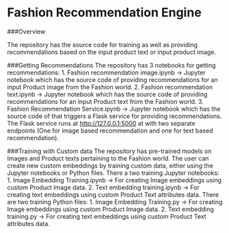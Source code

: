 # Fashion Recommendation Engine

###Overview

  The repository has the source code for training as well as providing recommendations based on the input product text or input product image. 

###Getting Recommendations
  The repository has 3 notebooks for getting recommendations:
      1. Fashion recommendation image.ipynb -> Jupyter notebook which has the source code of providing recommendations for an input Product image from the Fashion world.
      2. Fashion recommendation text.ipynb -> Jupyter notebook which has the source code of providing recommendations for an input Product text from the Fashion world.
      3. Fashion Recommendation Service.ipynb -> Jupyter notebook which has the source code of that triggers a Flask service for providing recommendations. The Flask service runs at http://127.0.0.1:5000 at with two separate endpoints (One for image based recommendation and one for text based recommendation).
      
###Training with Custom data
    The repository has pre-trained models on Images and Product texts pertaining to the Fashion world. The user can create new custom embeddings by training custom data, either using the Jupyter notebooks or Python files.
There a two training Jupyter notebooks:
    1. Image Embedding Training.ipynb -> For creating Image embeddings using custom Product Image data.
    2. Text embedding training.ipynb -> For creating text embeddings using custom Product Text attributes data.
There are two training Python files:
    1. Image Embedding Training.py -> For creating Image embeddings using custom Product Image data.
    2. Text embedding training.py -> For creating text embeddings using custom Product Text attributes data.
